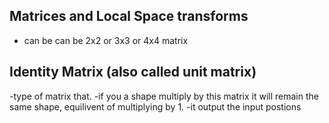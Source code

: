 ## Matrices and Local Space transforms
- can be can be 2x2 or 3x3 or 4x4 matrix

## Identity Matrix (also called unit matrix)
-type of matrix that.
-if you a shape multiply by this matrix it will remain the same shape, equilivent of multiplying by 1.
-it output the input postions
